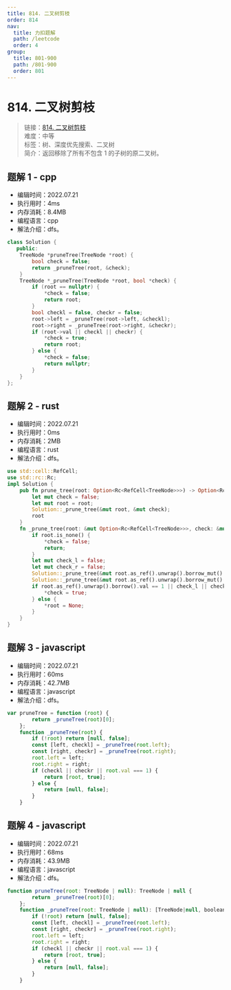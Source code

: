 ```yaml
---
title: 814. 二叉树剪枝
order: 814
nav:
  title: 力扣题解
  path: /leetcode
  order: 4
group:
  title: 801-900
  path: /801-900
  order: 801
---
```


# 814. 二叉树剪枝
    
> 链接：[814. 二叉树剪枝](https://leetcode.cn/problems/binary-tree-pruning/)  
> 难度：中等  
> 标签：树、深度优先搜索、二叉树  
> 简介：返回移除了所有不包含 1 的子树的原二叉树。
      
## 题解 1 - cpp
- 编辑时间：2022.07.21
- 执行用时：4ms
- 内存消耗：8.4MB
- 编程语言：cpp
- 解法介绍：dfs。
```cpp
class Solution {
   public:
    TreeNode *pruneTree(TreeNode *root) {
        bool check = false;
        return _pruneTree(root, &check);
    }
    TreeNode *_pruneTree(TreeNode *root, bool *check) {
        if (root == nullptr) {
            *check = false;
            return root;
        }
        bool checkl = false, checkr = false;
        root->left = _pruneTree(root->left, &checkl);
        root->right = _pruneTree(root->right, &checkr);
        if (root->val || checkl || checkr) {
            *check = true;
            return root;
        } else {
            *check = false;
            return nullptr;
        }
    }
};
```

## 题解 2 - rust
- 编辑时间：2022.07.21
- 执行用时：0ms
- 内存消耗：2MB
- 编程语言：rust
- 解法介绍：dfs。
```rust
use std::cell::RefCell;
use std::rc::Rc;
impl Solution {
    pub fn prune_tree(root: Option<Rc<RefCell<TreeNode>>>) -> Option<Rc<RefCell<TreeNode>>> {
        let mut check = false;
        let mut root = root;
        Solution::_prune_tree(&mut root, &mut check);
        root
    }
    fn _prune_tree(root: &mut Option<Rc<RefCell<TreeNode>>>, check: &mut bool) {
        if root.is_none() {
            *check = false;
            return;
        }
        let mut check_l = false;
        let mut check_r = false;
        Solution::_prune_tree(&mut root.as_ref().unwrap().borrow_mut().left, &mut check_l);
        Solution::_prune_tree(&mut root.as_ref().unwrap().borrow_mut().right, &mut check_r);
        if root.as_ref().unwrap().borrow().val == 1 || check_l || check_r {
            *check = true;
        } else {
            *root = None;
        }
    }
}
```

## 题解 3 - javascript
- 编辑时间：2022.07.21
- 执行用时：60ms
- 内存消耗：42.7MB
- 编程语言：javascript
- 解法介绍：dfs。
```javascript
var pruneTree = function (root) {
        return _pruneTree(root)[0];
    };
    function _pruneTree(root) {
        if (!root) return [null, false];
        const [left, checkl] = _pruneTree(root.left);
        const [right, checkr] = _pruneTree(root.right);
        root.left = left;
        root.right = right;
        if (checkl || checkr || root.val === 1) {
            return [root, true];
        } else {
            return [null, false];
        }
    }
```

## 题解 4 - javascript
- 编辑时间：2022.07.21
- 执行用时：68ms
- 内存消耗：43.9MB
- 编程语言：javascript
- 解法介绍：dfs。
```javascript
function pruneTree(root: TreeNode | null): TreeNode | null {
        return _pruneTree(root)[0];
    };
    function _pruneTree(root: TreeNode | null): [TreeNode|null, boolean] {
        if (!root) return [null, false];
        const [left, checkl] = _pruneTree(root.left);
        const [right, checkr] = _pruneTree(root.right);
        root.left = left;
        root.right = right;
        if (checkl || checkr || root.val === 1) {
            return [root, true];
        } else {
            return [null, false];
        }
    }
```

      